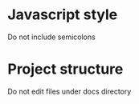 # Javascript style

Do not include semicolons

# Project structure

Do not edit files under docs directory
